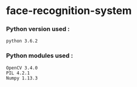 # face-recognition-system

### Python version used :
```
python 3.6.2
```

### Python modules used :
```
OpenCV 3.4.0
PIL 4.2.1
Numpy 1.13.3
```
